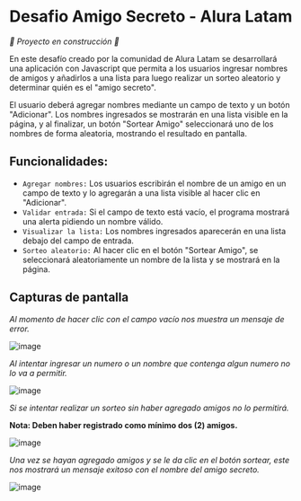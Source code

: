 <h1>Desafio Amigo Secreto - Alura Latam</h1>

<em> :construction: Proyecto en construcción :construction: </em>

<!--![Badge en Desarollo](https://img.shields.io/badge/STATUS-EN%20DESAROLLO-green)-->

<p>
  En este desafío creado por la comunidad de Alura Latam se desarrollará una aplicación con Javascript que permita a los usuarios ingresar nombres de amigos y añadirlos a una lista para luego realizar un sorteo aleatorio y determinar quién es el "amigo secreto".
</p>

<p>
  El usuario deberá agregar nombres mediante un campo de texto y un botón "Adicionar". Los nombres ingresados se mostrarán en una lista visible en la página, y al finalizar, un botón "Sortear Amigo" seleccionará uno de los nombres de forma aleatoria, mostrando el resultado en pantalla.
</p>

<h2>Funcionalidades:</h2>

- `Agregar nombres:` Los usuarios escribirán el nombre de un amigo en un campo de texto y lo agregarán a una lista visible al hacer clic en "Adicionar".
- `Validar entrada:` Si el campo de texto está vacío, el programa mostrará una alerta pidiendo un nombre válido.
- `Visualizar la lista:` Los nombres ingresados aparecerán en una lista debajo del campo de entrada.
- `Sorteo aleatorio:` Al hacer clic en el botón "Sortear Amigo", se seleccionará aleatoriamente un nombre de la lista y se mostrará en la página.

<h2>Capturas de pantalla</h2>

<em>Al momento de hacer clic con el campo vacío nos muestra un mensaje de error.</em>

![image](https://github.com/user-attachments/assets/f8be53c1-6ee7-4331-a422-6e41807d2a18)

<em>Al intentar ingresar un numero o un nombre que contenga algun numero no lo va a permitir.</em>

![image](https://github.com/user-attachments/assets/89bfa64d-10bb-4e56-91f1-60b6df4c1298)

<em>Si se intentar realizar un sorteo sin haber agregado amigos no lo permitirá.</em>
<p><strong>Nota: Deben haber registrado como mínimo dos (2) amigos.</strong></p>

![image](https://github.com/user-attachments/assets/a78ce8d0-c8d2-46fa-b627-62033419418d)

<em>Una vez se hayan agregado amigos y se le da clic en el botón sortear, este nos mostrará un mensaje exitoso con el nombre del amigo secreto.</em>

![image](https://github.com/user-attachments/assets/d253d196-7256-4366-9e42-905bf9d4a0a9)
